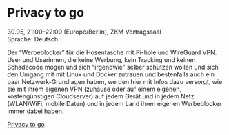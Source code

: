 # Privacy to go

30.05, 21:00–22:00 (Europe/Berlin), ZKM Vortragssaal  
Sprache: Deutsch  

Der “Werbeblocker” für die Hosentasche mit Pi-hole und WireGuard VPN.  
User und Userinnen, die keine Werbung, kein Tracking und keinen Schadecode mögen und sich “irgendwie” selber schützen wollen und sich den Umgang mit mit Linux und Docker zutrauen und bestenfalls auch ein paar Netzwerk-Grundlagen haben, werden hier mit Infos dazu versorgt, wie sie mit ihrem eigenen VPN (zuhause oder auf einem eigenen, kostengünstigen Cloudserver) auf jedem Gerät und in jedem Netz (WLAN/WiFi, mobile Daten) und in jedem Land ihren eigenen Werbeblocker immer dabei haben.  

[Privacy to go](https://cfp.gulas.ch/gpn22/talk/TK7H9S/)
